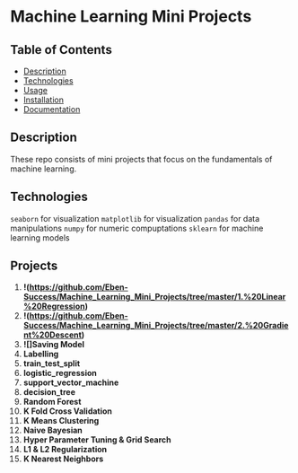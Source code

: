 # Machine Learning Mini Projects

## Table of Contents

- [Description](#description)
- [Technologies](#technologies)
- [Usage](#usage)
- [Installation](#installation)
- [Documentation](#documentation)

## Description

These repo consists of  mini projects that focus on the fundamentals of machine learning.

## Technologies
`seaborn` for visualization
`matplotlib` for visualization
`pandas` for data manipulations
`numpy` for numeric compuptations
`sklearn` for machine learning models


## Projects

1. **!(https://github.com/Eben-Success/Machine_Learning_Mini_Projects/tree/master/1.%20Linear%20Regression)**
2. **!(https://github.com/Eben-Success/Machine_Learning_Mini_Projects/tree/master/2.%20Gradient%20Descent)**
3.  **![]Saving Model**
4.  **Labelling**
5.  **train_test_split**
6.  **logistic_regression**
7.  **support_vector_machine**
8.  **decision_tree**
9.  **Random Forest**
10.  **K Fold Cross Validation**
11.  **K Means Clustering**
12.  **Naive Bayesian**
13.  **Hyper Parameter Tuning & Grid Search**
14.  **L1 & L2 Regularization**
15.  **K Nearest Neighbors**

